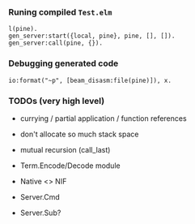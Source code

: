 ### Runing compiled `Test.elm`

```
l(pine).
gen_server:start({local, pine}, pine, [], []).
gen_server:call(pine, {}).
```

### Debugging generated code

```
io:format("~p", [beam_disasm:file(pine)]), x.
```



### TODOs (very high level)

 - currying / partial application / function references
 - don't allocate so much stack space
 - mutual recursion (call_last)

 - Term.Encode/Decode module
 - Native <> NIF
 - Server.Cmd
 - Server.Sub?
